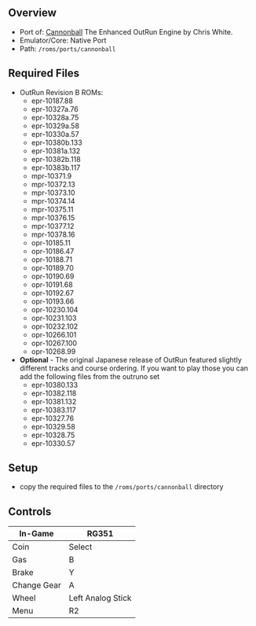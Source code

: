 ## Overview

- Port of: [Cannonball](https://github.com/djyt/cannonball/wiki) The Enhanced OutRun Engine by Chris White.
- Emulator/Core: Native Port
- Path: `/roms/ports/cannonball`

## Required Files

- OutRun Revision B ROMs:
  - epr-10187.88
  - epr-10327a.76
  - epr-10328a.75
  - epr-10329a.58
  - epr-10330a.57
  - epr-10380b.133
  - epr-10381a.132
  - epr-10382b.118
  - epr-10383b.117
  - mpr-10371.9
  - mpr-10372.13
  - mpr-10373.10
  - mpr-10374.14
  - mpr-10375.11
  - mpr-10376.15
  - mpr-10377.12
  - mpr-10378.16
  - opr-10185.11
  - opr-10186.47
  - opr-10188.71
  - opr-10189.70
  - opr-10190.69
  - opr-10191.68
  - opr-10192.67
  - opr-10193.66
  - opr-10230.104
  - opr-10231.103
  - opr-10232.102
  - opr-10266.101
  - opr-10267.100
  - opr-10268.99
- **Optional** - The original Japanese release of OutRun featured slightly different tracks 
and course ordering.  If you want to play those you can add the following files from the outruno set
  - epr-10380.133
  - epr-10382.118
  - epr-10381.132
  - epr-10383.117
  - epr-10327.76
  - epr-10329.58
  - epr-10328.75
  - epr-10330.57

## Setup

- copy the required files to the `/roms/ports/cannonball` directory

## Controls

|In-Game|RG351|
|-|-|
|Coin|Select|
|Gas|B|
|Brake|Y|
|Change Gear|A|
|Wheel|Left Analog Stick|
|Menu|R2|